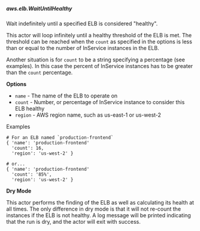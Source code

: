 ##### aws.elb.WaitUntilHealthy

Wait indefinitely until a specified ELB is considered "healthy".

This actor will loop infinitely until a healthy threshold of the ELB is met.
The threshold can be reached when the `count` as specified in the options is
less than or equal to the number of InService instances in the ELB.

Another situation is for `count` to be a string specifying a percentage (see
examples). In this case the percent of InService instances has to be greater
than the `count` percentage.

**Options**

  * `name` - The name of the ELB to operate on
  * `count` - Number, or percentage of InService instance to consider
              this ELB healthy
  * `region` - AWS region name, such as us-east-1 or us-west-2

Examples

    # For an ELB named `production-frontend`
    { 'name': 'production-frontend'
      'count': 16,
      'region': 'us-west-2' }

    # or...
    { 'name': 'production-frontend'
      'count': '85%',
      'region': 'us-west-2' }

**Dry Mode**

This actor performs the finding of the ELB as well as calculating its health
at all times. The only difference in dry mode is that it will not re-count
the instances if the ELB is not healthy. A log message will be printed
indicating that the run is dry, and the actor will exit with success.
